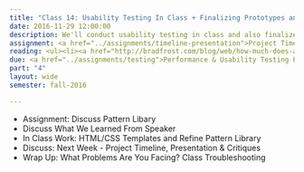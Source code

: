 ```yaml
---
title: "Class 14: Usability Testing In Class + Finalizing Prototypes and Style Guides"
date: 2016-11-29 12:00:00
description: We'll conduct usability testing in class and also finalize our content templates and pattern libraries based on testing feedback.  If time, we'll briefly discuss print stylesheets, reset stylesheets and responsive email.
assignment: <a href="../assignments/timeline-presentation">Project Timeline, Presentation & Critiques</a>
reading: <ul><li><a href="http://bradfrost.com/blog/web/how-much-does-a-responsive-web-design-cost/">How Much Does a Responsive Web Design Cost? by Brad Frost</a></li><li><a href="http://www.smashingmagazine.com/2011/11/how-to-set-up-a-print-style-sheet/">For Reference - How to Set Up A Print Style Sheet by Christian Krammer</a></li></ul>
due: <a href="../assignments/testing">Performance & Usability Testing Plan</a> (You'll conduct the actual testing in class and turn in your results by the end of class)
part: "4"
layout: wide
semester: fall-2016

---
```


* Assignment: Discuss Pattern Libary
* Discuss What We Learned From Speaker
* In Class Work: HTML/CSS Templates and Refine Pattern Library
* Discuss:  Next Week - Project Timeline, Presentation & Critiques
* Wrap Up:  What Problems Are You Facing?  Class Troubleshooting
